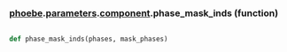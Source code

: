 ### [phoebe](phoebe.md).[parameters](phoebe.parameters.md).[component](phoebe.parameters.component.md).phase_mask_inds (function)


```py

def phase_mask_inds(phases, mask_phases)

```


